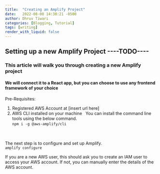 ```yaml
---
title:  "Creating an Amplify Project"
date:   2022-08-08 14:38:21 -0500
author: Dhruv Tiwari
categories: [Blogging, Tutorial]
tags: [writing]
render_with_liquid: false
---
```


## Setting up a new Amplify Project ----TODO---- <br>
### This article will walk you through creating a new Amplify project
#### We will connect it to a React app, but you can choose to use any frontend framework of your choice
Pre-Requisites:
1. Registered AWS Account at [insert url here]
2. AWS CLI installed on your machine
&nbsp; You can install the command line tools using the below command. <br>
```npm i -g @aws-amplify/cli```

<br><br>
The next step is to configure and set up Amplify. <br>
```amplify configure```

If you are a new AWS user, this should ask you to create an IAM user to access your AWS account. If not, you can manually enter the details of the AWS account. 